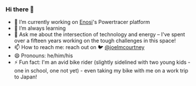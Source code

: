 ### Hi there 👋

- 🔭 I’m currently working on [Enosi](https://enosi.energy/)'s Powertracer platform
- 🌱 I’m always learning
- 💬 Ask me about the intersection of technology and energy – I've spent over a fifteen years working on the tough challenges in this space!
- 📫 How to reach me: reach out on 🐦 [@joelmcourtney](https://twitter.com/joelmcourtney)
- 😄 Pronouns: he/him/his
- ⚡ Fun fact: I'm an avid bike rider (slightly sidelined with two young kids - one in school, one not yet) - even taking my bike with me on a work trip to Japan!

<!--
**jufemaiz/jufemaiz** is a ✨ _special_ ✨ repository because its `README.md` (this file) appears on your GitHub profile.

Here are some ideas to get you started:

- 🔭 I’m currently working on ...
- 🌱 I’m currently learning ...
- 👯 I’m looking to collaborate on ...
- 🤔 I’m looking for help with ...
- 💬 Ask me about ...
- 📫 How to reach me: ...
- 😄 Pronouns: ...
- ⚡ Fun fact: ...
-->
